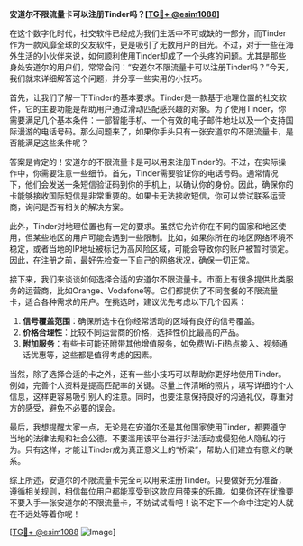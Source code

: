 **安道尔不限流量卡可以注册Tinder吗？[[TG💪+ @esim1088](https://t.me/s/esim1088)]**

在这个数字化时代，社交软件已经成为我们生活中不可或缺的一部分，而Tinder作为一款风靡全球的交友软件，更是吸引了无数用户的目光。不过，对于一些在海外生活的小伙伴来说，如何顺利使用Tinder却成了一个头疼的问题。尤其是那些身处安道尔的用户们，常常会问：“安道尔不限流量卡可以注册Tinder吗？”今天，我们就来详细解答这个问题，并分享一些实用的小技巧。

首先，让我们了解一下Tinder的基本要求。Tinder是一款基于地理位置的社交软件，它的主要功能是帮助用户通过滑动匹配感兴趣的对象。为了使用Tinder，你需要满足几个基本条件：一部智能手机、一个有效的电子邮件地址以及一个支持国际漫游的电话号码。那么问题来了，如果你手头只有一张安道尔的不限流量卡，是否能满足这些条件呢？

答案是肯定的！安道尔的不限流量卡是可以用来注册Tinder的。不过，在实际操作中，你需要注意一些细节。首先，Tinder需要验证你的电话号码。通常情况下，他们会发送一条短信验证码到你的手机上，以确认你的身份。因此，确保你的卡能够接收国际短信是非常重要的。如果卡无法接收短信，你可以尝试联系运营商，询问是否有相关的解决方案。

此外，Tinder对地理位置也有一定的要求。虽然它允许你在不同的国家和地区使用，但某些地区的用户可能会遇到一些限制。比如，如果你所在的地区网络环境不稳定，或者当地的IP地址被标记为高风险区域，可能会导致你的账户被暂时锁定。因此，在注册之前，最好先检查一下自己的网络状况，确保一切正常。

接下来，我们来谈谈如何选择合适的安道尔不限流量卡。市面上有很多提供此类服务的运营商，比如Orange、Vodafone等。它们都提供了不同套餐的不限流量卡，适合各种需求的用户。在挑选时，建议优先考虑以下几个因素：

1. **信号覆盖范围**：确保所选卡在你经常活动的区域有良好的信号覆盖。
2. **价格合理性**：比较不同运营商的价格，选择性价比最高的产品。
3. **附加服务**：有些卡可能还附带其他增值服务，如免费Wi-Fi热点接入、视频通话优惠等，这些都是值得考虑的因素。

当然，除了选择合适的卡之外，还有一些小技巧可以帮助你更好地使用Tinder。例如，完善个人资料是提高匹配率的关键。尽量上传清晰的照片，填写详细的个人信息，这样更容易吸引别人的注意。同时，也要注意保持良好的沟通礼仪，尊重对方的感受，避免不必要的误会。

最后，我想提醒大家一点，无论是在安道尔还是其他国家使用Tinder，都要遵守当地的法律法规和社会公德。不要滥用该平台进行非法活动或侵犯他人隐私的行为。只有这样，才能让Tinder成为真正意义上的“桥梁”，帮助人们建立有意义的联系。

综上所述，安道尔的不限流量卡完全可以用来注册Tinder。只要做好充分准备，遵循相关规则，相信每位用户都能享受到这款应用带来的乐趣。如果你还在犹豫要不要入手一张安道尔的不限流量卡，不妨试试看吧！说不定下一个命中注定的人就在不远处等着你呢！

[[TG💪+ @esim1088](https://t.me/s/esim1088) ![Image](https://i.postimg.cc/4NQfJmqS/Snipaste-2025-05-13-00-14-12.png)]